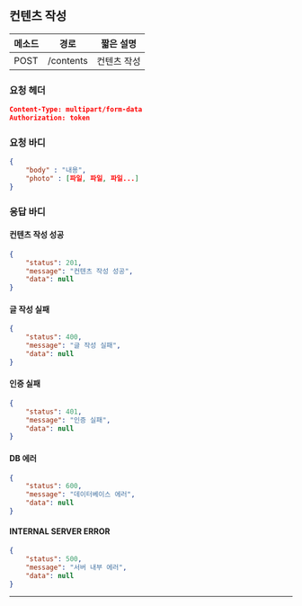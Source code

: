 ## 컨텐츠 작성

| 메소드 | 경로      | 짧은 설명   |
| ------ | --------- | ----------- |
| POST   | /contents | 컨텐츠 작성 |

### 요청 헤더

```json
Content-Type: multipart/form-data
Authorization: token
```

### 요청 바디

```json
{
    "body" : "내용",
    "photo" : [파일, 파일, 파일...]
}
```

### 응답 바디

#### 컨텐츠 작성 성공

```json
{
    "status": 201,
    "message": "컨텐츠 작성 성공",
    "data": null
}
```

#### 글 작성 실패

```JSon
{
    "status": 400,
    "message": "글 작성 실패",
    "data": null
}
```

#### 인증 실패

```json
{
    "status": 401,
    "message": "인증 실패",
    "data": null
}
```

#### DB 에러

```json
{
    "status": 600,
    "message": "데이터베이스 에러",
    "data": null
}
```

#### INTERNAL SERVER ERROR

```json
{
    "status": 500,
    "message": "서버 내부 에러",
    "data": null
}
```
------